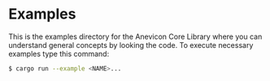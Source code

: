 # Examples
This is the examples directory for the Anevicon Core Library where you can understand general concepts by looking the code. To execute necessary examples type this command:

```bash
$ cargo run --example <NAME>...
```